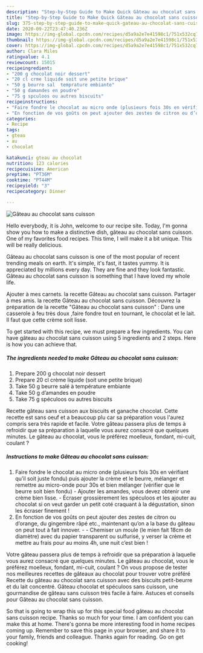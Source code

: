 ```yaml
---
description: "Step-by-Step Guide to Make Quick Gâteau au chocolat sans cuisson"
title: "Step-by-Step Guide to Make Quick Gâteau au chocolat sans cuisson"
slug: 375-step-by-step-guide-to-make-quick-gateau-au-chocolat-sans-cuisson
date: 2020-09-22T23:47:40.236Z
image: https://img-global.cpcdn.com/recipes/d5a9a2e7e41598c1/751x532cq70/gateau-au-chocolat-sans-cuisson-photo-principale-de-la-recette.jpg
thumbnail: https://img-global.cpcdn.com/recipes/d5a9a2e7e41598c1/751x532cq70/gateau-au-chocolat-sans-cuisson-photo-principale-de-la-recette.jpg
cover: https://img-global.cpcdn.com/recipes/d5a9a2e7e41598c1/751x532cq70/gateau-au-chocolat-sans-cuisson-photo-principale-de-la-recette.jpg
author: Clara Miles
ratingvalue: 4.1
reviewcount: 15015
recipeingredient:
- "200 g chocolat noir dessert"
- "20 cl crme liquide soit une petite brique"
- "50 g beurre sal  temprature embiante"
- "50 g damandes en poudre"
- "75 g spculoos ou autres biscuits"
recipeinstructions:
- "Faire fondre le chocolat au micro onde (plusieurs fois 30s en vérifiant qu’il soit juste fondu) puis ajouter la crème et le beurre, mélanger et remettre au micro-onde pour 30s et bien mélanger (vérifier que le beurre soit bien fondu) Ajouter les amandes, vous devez obtenir une crème bien lisse. Écraser grossièrement les spéculoos et les ajouter au chocolat si on veut garder un petit coté craquant à la dégustation, sinon les écraser finement !"
- "En fonction de vos goûts on peut ajouter des zestes de citron ou d’orange, du gingembre râpé etc., maintenant qu’on a la base du gâteau on peut tout à fait innover.  Chemiser un moule (le mien fait 18cm de diamètre) avec du papier transparent ou sulfurisé, y verser la crème et mettre au frais pour au moins 4h, une nuit c’est bien !"
categories:
- Recipe
tags:
- gteau
- au
- chocolat

katakunci: gteau au chocolat 
nutrition: 123 calories
recipecuisine: American
preptime: "PT36M"
cooktime: "PT44M"
recipeyield: "3"
recipecategory: Dinner

---
```



![Gâteau au chocolat sans cuisson](https://img-global.cpcdn.com/recipes/d5a9a2e7e41598c1/751x532cq70/gateau-au-chocolat-sans-cuisson-photo-principale-de-la-recette.jpg)

Hello everybody, it is John, welcome to our recipe site. Today, I'm gonna show you how to make a distinctive dish, gâteau au chocolat sans cuisson. One of my favorites food recipes. This time, I will make it a bit unique. This will be really delicious.

Gâteau au chocolat sans cuisson is one of the most popular of recent trending meals on earth. It's simple, it's fast, it tastes yummy. It is appreciated by millions every day. They are fine and they look fantastic. Gâteau au chocolat sans cuisson is something that I have loved my whole life.

Ajouter à mes carnets. la recette Gâteau au chocolat sans cuisson. Partager à mes amis. la recette Gâteau au chocolat sans cuisson. Découvrez la préparation de la recette &#34;Gâteau au chocolat sans cuisson&#34; : Dans une casserole à feu très doux ,faire fondre tout en tournant, le chocolat et le lait. Il faut que cette crème soit lisse.


To get started with this recipe, we must prepare a few ingredients. You can have gâteau au chocolat sans cuisson using 5 ingredients and 2 steps. Here is how you can achieve that.

<!--inarticleads1-->

##### The ingredients needed to make Gâteau au chocolat sans cuisson:

1. Prepare 200 g chocolat noir dessert
1. Prepare 20 cl crème liquide (soit une petite brique)
1. Take 50 g beurre salé à température embiante
1. Take 50 g d’amandes en poudre
1. Take 75 g spéculoos ou autres biscuits


Recette gâteau sans cuisson aux biscuits et ganache chocolat. Cette recette est sans oeuf et a beaucoup plu car sa préparation vous l&#39;aurez compris sera très rapide et facile. Votre gâteau passera plus de temps à refroidir que sa préparation à laquelle vous aurez consacré que quelques minutes. Le gâteau au chocolat, vous le préférez moelleux, fondant, mi-cuit, coulant ? 

<!--inarticleads2-->

##### Instructions to make Gâteau au chocolat sans cuisson:

1. Faire fondre le chocolat au micro onde (plusieurs fois 30s en vérifiant qu’il soit juste fondu) puis ajouter la crème et le beurre, mélanger et remettre au micro-onde pour 30s et bien mélanger (vérifier que le beurre soit bien fondu) - Ajouter les amandes, vous devez obtenir une crème bien lisse. - Écraser grossièrement les spéculoos et les ajouter au chocolat si on veut garder un petit coté craquant à la dégustation, sinon les écraser finement !
1. En fonction de vos goûts on peut ajouter des zestes de citron ou d’orange, du gingembre râpé etc., maintenant qu’on a la base du gâteau on peut tout à fait innover. -  - Chemiser un moule (le mien fait 18cm de diamètre) avec du papier transparent ou sulfurisé, y verser la crème et mettre au frais pour au moins 4h, une nuit c’est bien !


Votre gâteau passera plus de temps à refroidir que sa préparation à laquelle vous aurez consacré que quelques minutes. Le gâteau au chocolat, vous le préférez moelleux, fondant, mi-cuit, coulant ? On vous propose de tester nos meilleures recettes de gâteaux au chocolat pour trouver votre préféré  Recette du gâteau au chocolat sans cuisson avec des biscuits petit-beurre et du lait concentré. Gâteau chocolat et spéculoos sans cuisson, une gourmandise de gâteau sans cuisson très facile à faire. Astuces et conseils pour Gâteau au chocolat sans cuisson. 

So that is going to wrap this up for this special food gâteau au chocolat sans cuisson recipe. Thanks so much for your time. I am confident you can make this at home. There's gonna be more interesting food in home recipes coming up. Remember to save this page in your browser, and share it to your family, friends and colleague. Thanks again for reading. Go on get cooking!
